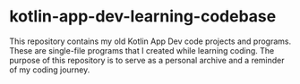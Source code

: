 # kotlin-app-dev-learning-codebase
 This repository contains my old Kotlin App Dev code projects and programs. These are single-file programs that I created while learning coding. The purpose of this repository is to serve as a personal archive and a reminder of my coding journey.
